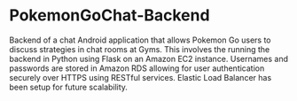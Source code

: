 # PokemonGoChat-Backend
Backend of a chat Android application that allows Pokemon Go users to discuss strategies in chat rooms at Gyms. 
This involves the running the backend in Python using Flask on an Amazon EC2 instance. 
Usernames and passwords are stored in Amazon RDS allowing for user authentication securely over HTTPS using RESTful services. 
Elastic Load Balancer has been setup for future scalability. 
